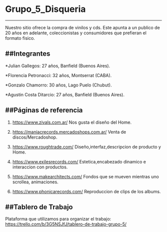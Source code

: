 # Grupo_5_Disqueria
---
Nuestro sitio ofrece la compra de vinilos y cds. Este apunta a un publico de 20 años en adelante, coleccionistas y consumidores que prefieran el formato fisico.


##Integrantes
----
*Julian Gallegos: 27 años, Banfield (Buenos Aires).

*Florencia Petronacci: 32 años, Montserrat (CABA).  

*Gonzalo Chamorro: 30 años, Lago Puelo (Chubut).

*Agustin Costa Ditarcio: 27 años, Banfield (Buenos Aires).


##Páginas de referencia
---
1. https://www.zivals.com.ar/ Nos gusta el diseño del Home.

2. https://maniacrecords.mercadoshops.com.ar/ Venta de discos/Mercadoshop.

3. https://www.roughtrade.com/ Diseño,interfaz,descripcion de producto y Home.

4. https://www.exilesrecords.com/ Estetica,encabezado dinamico e interaccion con productos. 

5. https://www.makearchitects.com/ Fondos que se mueven mientras uno scrollea, animaciones.

6. https://www.phonicarecords.com/ Reproduccion de clips de los albums. 

##Tablero de Trabajo
---
Plataforma que utilizamos para organizar el trabajo:
https://trello.com/b/3G5NSJfJ/tablero-de-trabajo-grupo-5/


